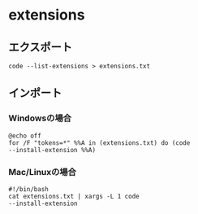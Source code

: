 # extensions
## エクスポート  
<code>code --list-extensions > extensions.txt </code>  


## インポート
### Windowsの場合  
<code>@echo off </code>  
<code>for /F "tokens=*" %%A in (extensions.txt) do (code --install-extension %%A)</code>  

### Mac/Linuxの場合  
<code>#!/bin/bash </code>  
<code>cat extensions.txt | xargs -L 1 code --install-extension</code>  